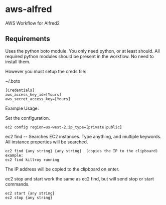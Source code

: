 # aws-alfred
AWS Workflow for Alfred2

## Requirements
Uses the python boto module.  You only need python, or at least should.  All required python modules should be present in the workflow. No need to install them.

However you must setup the creds file:

~/.boto

    [Credentials]
    aws_access_key_id=[Yours]
    aws_secret_access_key=[Yours]

Example Usage:

Set the configuration.

    ec2 config region=us-west-2,ip_type=[private|public]

ec2 find -- Searches EC2 instances. Type anything, and multiple keywords. All instance properties will be searched.

    ec2 find {any string} {any string}  (copies the IP to the clipboard)
    example:
    ec2 find killroy running

The IP address will be copied to the clipboard on enter.

ec2 stop and start work the same as ec2 find, but will send stop or start commands.

    ec2 start {any string}
    ec2 stop {any string}


